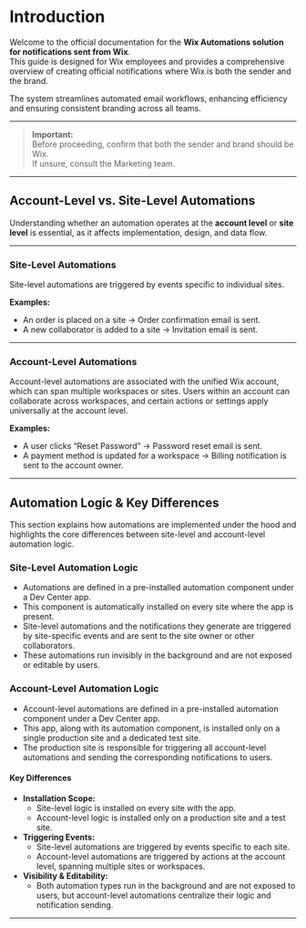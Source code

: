 # Introduction

Welcome to the official documentation for the **Wix Automations solution for notifications sent from Wix**.  
This guide is designed for Wix employees and provides a comprehensive overview of creating official notifications where Wix is both the sender and the brand.

The system streamlines automated email workflows, enhancing efficiency and ensuring consistent branding across all teams.

---

> **Important:**  
> Before proceeding, confirm that both the sender and brand should be Wix.  
> If unsure, consult the Marketing team.

---

## Account-Level vs. Site-Level Automations

Understanding whether an automation operates at the **account level** or **site level** is essential, as it affects implementation, design, and data flow.

---

### Site-Level Automations

Site-level automations are triggered by events specific to individual sites.

**Examples:**
- An order is placed on a site → Order confirmation email is sent.
- A new collaborator is added to a site → Invitation email is sent.

---

### Account-Level Automations

Account-level automations are associated with the unified Wix account, which can span multiple workspaces or sites. Users within an account can collaborate across workspaces, and certain actions or settings apply universally at the account level.

**Examples:**
- A user clicks “Reset Password” → Password reset email is sent.
- A payment method is updated for a workspace → Billing notification is sent to the account owner.

---

## Automation Logic & Key Differences

This section explains how automations are implemented under the hood and highlights the core differences between site-level and account-level automation logic.

### Site-Level Automation Logic

- Automations are defined in a pre-installed automation component under a Dev Center app.  
- This component is automatically installed on every site where the app is present.  
- Site-level automations and the notifications they generate are triggered by site-specific events and are sent to the site owner or other collaborators.  
- These automations run invisibly in the background and are not exposed or editable by users.

### Account-Level Automation Logic

- Account-level automations are defined in a pre-installed automation component under a Dev Center app.  
- This app, along with its automation component, is installed only on a single production site and a dedicated test site.  
- The production site is responsible for triggering all account-level automations and sending the corresponding notifications to users.

#### Key Differences

- **Installation Scope:**  
  - Site-level logic is installed on every site with the app.  
  - Account-level logic is installed only on a production site and a test site.
- **Triggering Events:**  
  - Site-level automations are triggered by events specific to each site.  
  - Account-level automations are triggered by actions at the account level, spanning multiple sites or workspaces.
- **Visibility & Editability:**  
  - Both automation types run in the background and are not exposed to users, but account-level automations centralize their logic and notification sending.

---
